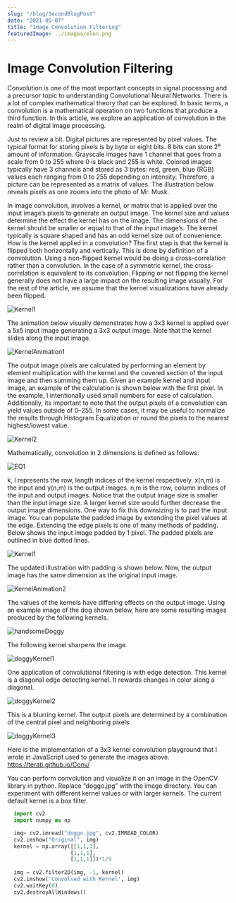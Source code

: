 ```yaml
---
slug: "/blog/SecondBlogPost"
date: "2021-05-07"
title: "Image Convolution Filtering"
featuredImage: ../images/elon.png
---
```

# Image Convolution Filtering

Convolution is one of the most important concepts in signal processing and a precursor topic to understanding Convolutional Neural Networks. There is a lot of complex mathematical theory that can be explored. In basic terms, a convolution is a mathematical operation on two functions that produce a third function. In this article, we explore an application of convolution in the realm of digital image processing.

Just to review a bit. Digital pictures are represented by pixel values. The typical format for storing pixels is by byte or eight bits. 8 bits can store 2⁸ amount of information. Grayscale images have 1 channel that goes from a scale from 0 to 255 where 0 is black and 255 is white. Colored images typically have 3 channels and stored as 3 bytes: red, green, blue (RGB) values each ranging from 0 to 255 depending on intensity. Therefore, a picture can be represented as a matrix of values. The illustration below reveals pixels as one zooms into the photo of Mr. Musk.

In image convolution, involves a kernel, or matrix that is applied over the input image’s pixels to generate an output image. The kernel size and values determine the effect the kernel has on the image. The dimensions of the kernel should be smaller or equal to that of the input image’s. The kernel typically is square shaped and has an odd kernel size out of convenience. How is the kernel applied in a convolution? The first step is that the kernel is flipped both horizontally and vertically. This is done by definition of a convolution. Using a non-flipped kernel would be doing a cross-correlation rather than a convolution. In the case of a symmetric kernel, the cross-correlation is equivalent to its convolution. Flipping or not flipping the kernel generally does not have a large impact on the resulting image visually. For the rest of the article, we assume that the kernel visualizations have already been flipped.

![Kernel1](../images/kernel1.png)

The animation below visually demonstrates how a 3x3 kernel is applied over a 5x5 input image generating a 3x3 output image. Note that the kernel slides along the input image.

![KernelAnimation1](../images/animExcerpt1.PNG)

The output image pixels are calculated by performing an element by element multiplication with the kernel and the covered section of the input image and then summing them up. Given an example kernel and input image, an example of the calculation is shown below with the first pixel. In the example, I intentionally used small numbers for ease of calculation. Additionally, its important to note that the output pixels of a convolution can yield values outside of 0–255. In some cases, it may be useful to normalize the results through Histogram Equalization or round the pixels to the nearest highest/lowest value.

![Kernel2](../images/kernel2.png)

Mathematically, convolution in 2 dimensions is defined as follows:

![EQ1](../images/equation1.png)

k, l represents the row, length indices of the kernel respectively. x(n,m) is the input and y(n,m) is the output images. n,m is the row, column indices of the input and output images.
Notice that the output image size is smaller than the input image size. A larger kernel size would further decrease the output image dimensions. One way to fix this downsizing is to pad the input image. You can populate the padded image by extending the pixel values at the edge. Extending the edge pixels is one of many methods of padding. Below shows the input image padded by 1 pixel. The padded pixels are outlined in blue dotted lines.

![Kernel1](../images/kernel3.png)

The updated illustration with padding is shown below. Now, the output image has the same dimension as the original input image.

![KernelAnimation2](../images/animExcerpt2.PNG)

The values of the kernels have differing effects on the output image. Using an example image of the dog shown below, here are some resulting images produced by the following kernels.

![handsomeDoggy](../images/handsomeDoggy.png)

The following kernel sharpens the image.

![doggyKernel1](../images/doggyKernel1.png)

One application of convolutional filtering is with edge detection. This kernel is a diagonal edge detecting kernel. It rewards changes in color along a diagonal.

![doggyKernel2](../images/doggyKernel2.png)

This is a blurring kernel. The output pixels are determined by a combination of the central pixel and neighboring pixels.

![doggyKernel3](../images/doggyKernel3.png)

Here is the implementation of a 3x3 kernel convolution playground that I wrote in JavaScript used to generate the images above. https://terati.github.io/Conv/

You can perform convolution and visualize it on an image in the OpenCV library in python. Replace “doggo.jpg” with the image directory. You can experiment with different kernel values or with larger kernels. The current default kernel is a box filter.

```python 
  import cv2
  import numpy as np

  img= cv2.imread("doggo.jpg", cv2.IMREAD_COLOR) 
  cv2.imshow("Original", img)
  kernel = np.array([[1,1,1],
                    [1,1,1],
                    [1,1,1]])*1/9
                    
  img = cv2.filter2D(img, -1, kernel)
  cv2.imshow('Convolved with Kernel', img)
  cv2.waitKey(0)
  cv2.destroyAllWindows()
```
